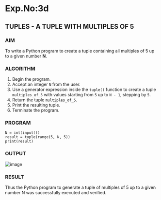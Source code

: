 # Exp.No:3d  
## TUPLES - A TUPLE WITH MULTIPLES OF 5

### AIM  
To write a Python program to create a tuple containing all multiples of 5 up to a given number **N**.

### ALGORITHM

1. Begin the program.  
2. Accept an integer `N` from the user.  
3. Use a generator expression inside the `tuple()` function to create a tuple `multiples_of_5` with values starting from `5` up to `N - 1`, stepping by `5`.  
4. Return the tuple `multiples_of_5`.  
5. Print the resulting tuple.  
6. Terminate the program.

### PROGRAM

```
N = int(input())
result = tuple(range(5, N, 5))
print(result)
```
### OUTPUT

![image](https://github.com/user-attachments/assets/4cb053cd-a731-40e8-8856-a2c14aa48598)

### RESULT
Thus the Python program to generate a tuple of multiples of 5 up to a given number N was successfully executed and verified.
